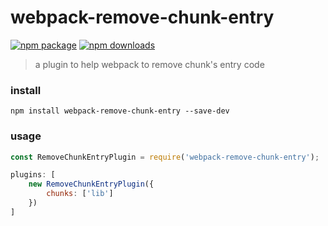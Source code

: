 # webpack-remove-chunk-entry
[![npm package](https://img.shields.io/npm/v/webpack-remove-chunk-entry.svg)](https://www.npmjs.org/package/webpack-remove-chunk-entry)
[![npm downloads](http://img.shields.io/npm/dm/webpack-remove-chunk-entry.svg)](https://www.npmjs.org/package/webpack-remove-chunk-entry)
> a plugin to help webpack to remove chunk's entry code

### install
```
npm install webpack-remove-chunk-entry --save-dev
```

### usage
```javascript
const RemoveChunkEntryPlugin = require('webpack-remove-chunk-entry');

plugins: [
    new RemoveChunkEntryPlugin({
        chunks: ['lib']
    })
]
```
